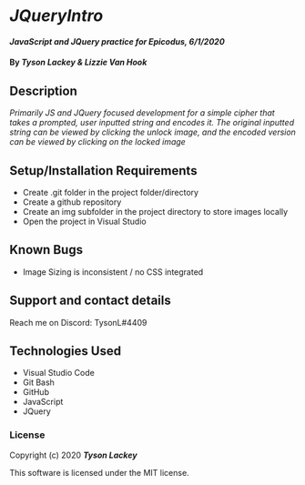 #  _JQueryIntro_

#### _JavaScript and JQuery practice for Epicodus, 6/1/2020_

#### By _**Tyson Lackey & Lizzie Van Hook**_

## Description

_Primarily JS and JQuery focused development for a simple cipher that takes a prompted, user inputted string and encodes it. The original inputted string can be viewed by clicking the unlock image, and the encoded version can be viewed by clicking on the locked image_

## Setup/Installation Requirements

* Create .git folder in the project folder/directory
* Create a github repository
* Create an img subfolder in the project directory to store images locally
* Open the project in Visual Studio


## Known Bugs

* Image Sizing is inconsistent / no CSS integrated

## Support and contact details

Reach me on Discord: TysonL#4409

## Technologies Used

* Visual Studio Code
* Git Bash
* GitHub
* JavaScript
* JQuery

### License

Copyright (c) 2020 **_Tyson Lackey_**

This software is licensed under the MIT license.